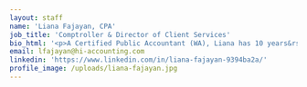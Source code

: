 ```yaml
---
layout: staff
name: 'Liana Fajayan, CPA'
job_title: 'Comptroller & Director of Client Services'
bio_html: '<p>A Certified Public Accountant (WA), Liana has 10 years&rsquo; experience in management of tax and accounting services. Liana comes to HiAccounting from the prestigious firm Moss Adams, where she was most recently a tax manager. In her tenure in both public and private accounting she has specialized in working with high net-worth individuals and mid-sized businesses in various industries including manufacturing and distribution, construction, real estate, professional services and health care. Her mission is to provide value by understanding her clients&rsquo; business and developing close relationships within the community. Liana received her Bachelor of Arts in Business Administration with a concentration in accounting from the University of Washington, Tacoma.</p>'
email: lfajayan@hi-accounting.com
linkedin: 'https://www.linkedin.com/in/liana-fajayan-9394ba2a/'
profile_image: /uploads/liana-fajayan.jpg
---
```



